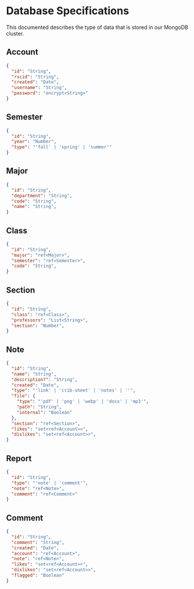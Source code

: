 # Database Specifications

This documented describes the type of data that is stored in our MongoDB
cluster.

## Account

```json
{
  "id": "String",
  "rscid": "String",
  "created": "Date",
  "username": "String",
  "password": "encrypt<String>"
}
```

## Semester

```json
{
  "id": "String",
  "year": "Number",
  "type": "'fall' | 'spring' | 'summer'"
}
```

## Major

```json
{
  "id": "String",
  "department": "String",
  "code": "String",
  "name": "String",
}
```

## Class

```json
{
  "id": "String",
  "major": "ref<Major>",
  "semester": "ref<Semester>",
  "code": "String",
}
```

## Section

```json
{
  "id": "String",
  "class": "ref<Class>",
  "professors": "List<String>",
  "section": "Number",
}
```

## Note

```json
{
  "id": "String",
  "name": "String",
  "description?": "String",
  "created": "Date",
  "type": "'link' | 'crib-sheet' | 'notes' | ''",
  "file": {
    "type": "'pdf' | 'png' | 'webp' | 'docx' | 'mp3'",
    "path": "String",
    "internal": "Boolean"
  },
  "section": "ref<Section>",
  "likes": "set<ref<Account>>",
  "dislikes": "set<ref<Account>>",
}
```

## Report

```json
{
  "id": "String",
  "type": "'note' | 'comment'",
  "note": "ref<Note>",
  "comment": "ref<Comment>"
}
```

## Comment

```json
{
  "id": "String",
  "comment": "String",
  "created": "Date",
  "account": "ref<Account>",
  "note": "ref<Note>",
  "likes": "set<ref<Account>>",
  "dislikes": "set<ref<Account>>",
  "flagged": "Boolean"
}
```
